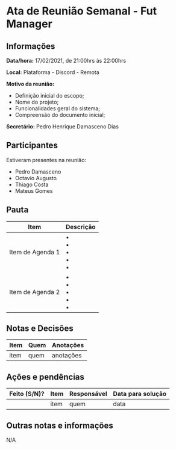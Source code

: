 # Ata de Reunião Semanal - Fut Manager

## Informações
**Data/hora:** 17/02/2021, de 21:00hrs às 22:00hrs

**Local:** Plataforma - Discord - Remota 

**Motivo da reunião:** 
 * Definição inicial do escopo;
 * Nome do projeto;
 * Funcionalidades geral do sistema;
 * Compreensão do documento inicial;

**Secretário:** Pedro Henrique Damasceno Dias  

## Participantes
Estiveram presentes na reunião:
- Pedro Damasceno
- Octavio Augusto
- Thiago Costa
- Mateus Gomes

## Pauta

Item | Descrição
---- | ----
Item de Agenda 1 | • <br>• <br>• <br>• <br>• 
Item de Agenda 2 | • <br>• <br>• <br>• <br>• 

## Notas e Decisões
Item | Quem | Anotações |
---- | ---- | ---- |
item | quem | anotações |


## Ações e pendências
| Feito (S/N)? | Item | Responsável | Data para solução |
| ---- | ---- | ---- | ---- |
| | item | quem | data |

## Outras notas e informações
N/A


